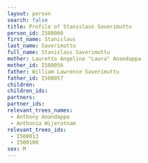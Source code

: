```yaml
---
layout: person
search: false
title: Profile of Stanislaus Saverimuttu
person_id: I500060
first_name: Stanislaus
last_name: Saverimuttu
full_name: Stanislaus Saverimuttu
mother: Lauretto Angelina "Laura" Anandappa
mother_id: I500056
father: William Lawrence Saverimuttu
father_id: I500057
children:
children_ids:
partners:
partner_ids:
relevant_trees_names:
 - Anthony Anandappa
 - Anthonia Wijeratnam
relevant_trees_ids:
 - I500013
 - I500100
sex: M
---
```


